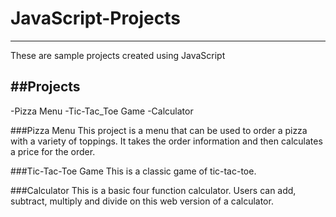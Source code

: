 # JavaScript-Projects
--------
These are sample projects created using JavaScript

##Projects
----------

-Pizza Menu
-Tic-Tac_Toe Game
-Calculator

###Pizza Menu
This project is a menu that can be used to order a pizza with a variety of toppings. It takes the order information and then calculates a price for the order.

###Tic-Tac-Toe Game
This is a classic game of tic-tac-toe. 

###Calculator
This is a basic four function calculator. Users can add, subtract, multiply and divide on this web version of a calculator.

